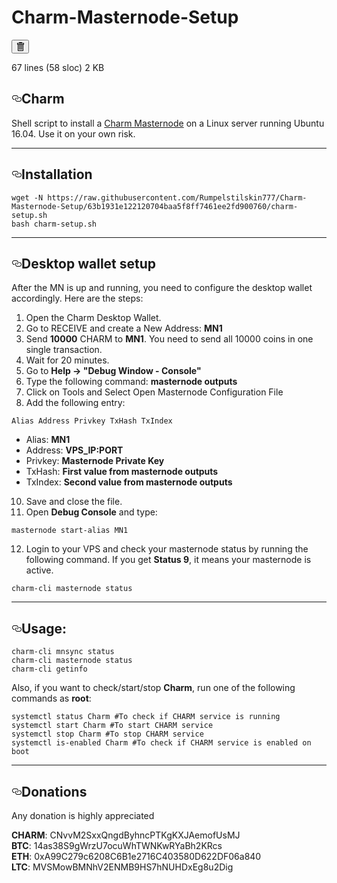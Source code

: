 # Charm-Masternode-Setup
<!-- '"` --><!-- </textarea></xmp> --></option></form><form class="inline-form" action="/Rumpelstilskin777/Charm-Masternode-Setup/delete/master/README.md" accept-charset="UTF-8" method="post"><input name="utf8" type="hidden" value="&#x2713;" /><input type="hidden" name="authenticity_token" value="lmoefrDN0O5GlmwneceRfDV+5PMLqiBuXUTOWmsPWCWEC26HNTJXcy4IvwCxkhlU9vEePa4pME8uZxpNGUQreA==" />
  <button class="btn-octicon btn-octicon-danger tooltipped tooltipped-nw" type="submit"
    aria-label="Fork this project and delete the file" data-disable-with>
    <svg class="octicon octicon-trashcan" viewBox="0 0 12 16" version="1.1" width="12" height="16" aria-hidden="true"><path fill-rule="evenodd" d="M11 2H9c0-.55-.45-1-1-1H5c-.55 0-1 .45-1 1H2c-.55 0-1 .45-1 1v1c0 .55.45 1 1 1v9c0 .55.45 1 1 1h7c.55 0 1-.45 1-1V5c.55 0 1-.45 1-1V3c0-.55-.45-1-1-1zm-1 12H3V5h1v8h1V5h1v8h1V5h1v8h1V5h1v9zm1-10H2V3h9v1z"/></svg>
  </button>
</form>  </div>

<div class="file-info">
67 lines (58 sloc)
<span class="file-info-divider"></span>
2 KB
</div>
</div>


<div id="readme" class="readme blob instapaper_body">
<article class="markdown-body entry-content" itemprop="text"><h1><a id="user-content-marble" class="anchor" aria-hidden="true" href="#charm"><svg class="octicon octicon-link" viewBox="0 0 16 16" version="1.1" width="16" height="16" aria-hidden="true"><path fill-rule="evenodd" d="M4 9h1v1H4c-1.5 0-3-1.69-3-3.5S2.55 3 4 3h4c1.45 0 3 1.69 3 3.5 0 1.41-.91 2.72-2 3.25V8.59c.58-.45 1-1.27 1-2.09C10 5.22 8.98 4 8 4H4c-.98 0-2 1.22-2 2.5S3 9 4 9zm9-3h-1v1h1c1 0 2 1.22 2 2.5S13.98 12 13 12H9c-.98 0-2-1.22-2-2.5 0-.83.42-1.64 1-2.09V6.25c-1.09.53-2 1.84-2 3.25C6 11.31 7.55 13 9 13h4c1.45 0 3-1.69 3-3.5S14.5 6 13 6z"></path></svg></a>Charm</h1>
<p>Shell script to install a <a href="http://www.charmcoin.io/" rel="nofollow">Charm Masternode</a> on a Linux server running Ubuntu 16.04. Use it on your own risk.</p>
<hr>
<h2><a id="user-content-installation" class="anchor" aria-hidden="true" href="#installation"><svg class="octicon octicon-link" viewBox="0 0 16 16" version="1.1" width="16" height="16" aria-hidden="true"><path fill-rule="evenodd" d="M4 9h1v1H4c-1.5 0-3-1.69-3-3.5S2.55 3 4 3h4c1.45 0 3 1.69 3 3.5 0 1.41-.91 2.72-2 3.25V8.59c.58-.45 1-1.27 1-2.09C10 5.22 8.98 4 8 4H4c-.98 0-2 1.22-2 2.5S3 9 4 9zm9-3h-1v1h1c1 0 2 1.22 2 2.5S13.98 12 13 12H9c-.98 0-2-1.22-2-2.5 0-.83.42-1.64 1-2.09V6.25c-1.09.53-2 1.84-2 3.25C6 11.31 7.55 13 9 13h4c1.45 0 3-1.69 3-3.5S14.5 6 13 6z"></path></svg></a>Installation</h2>
<pre><code>wget -N https://raw.githubusercontent.com/Rumpelstilskin777/Charm-Masternode-Setup/63b1931e122120704baa5f8ff7461ee2fd900760/charm-setup.sh
bash charm-setup.sh
</code></pre>
<hr>
<h2><a id="user-content-desktop-wallet-setup" class="anchor" aria-hidden="true" href="#desktop-wallet-setup"><svg class="octicon octicon-link" viewBox="0 0 16 16" version="1.1" width="16" height="16" aria-hidden="true"><path fill-rule="evenodd" d="M4 9h1v1H4c-1.5 0-3-1.69-3-3.5S2.55 3 4 3h4c1.45 0 3 1.69 3 3.5 0 1.41-.91 2.72-2 3.25V8.59c.58-.45 1-1.27 1-2.09C10 5.22 8.98 4 8 4H4c-.98 0-2 1.22-2 2.5S3 9 4 9zm9-3h-1v1h1c1 0 2 1.22 2 2.5S13.98 12 13 12H9c-.98 0-2-1.22-2-2.5 0-.83.42-1.64 1-2.09V6.25c-1.09.53-2 1.84-2 3.25C6 11.31 7.55 13 9 13h4c1.45 0 3-1.69 3-3.5S14.5 6 13 6z"></path></svg></a>Desktop wallet setup</h2>
<p>After the MN is up and running, you need to configure the desktop wallet accordingly. Here are the steps:</p>
<ol>
<li>Open the Charm Desktop Wallet.</li>
<li>Go to RECEIVE and create a New Address: <strong>MN1</strong></li>
<li>Send <strong>10000</strong> CHARM to <strong>MN1</strong>. You need to send all 10000 coins in one single transaction.</li>
<li>Wait for 20 minutes.</li>
<li>Go to <strong>Help -&gt; "Debug Window - Console"</strong></li>
<li>Type the following command: <strong>masternode outputs</strong></li>
<li>Click on Tools and Select Open Masternode Configuration File</li>
<li>Add the following entry:</li>
</ol>
<pre><code>Alias Address Privkey TxHash TxIndex
</code></pre>
<ul>
<li>Alias: <strong>MN1</strong></li>
<li>Address: <strong>VPS_IP:PORT</strong></li>
<li>Privkey: <strong>Masternode Private Key</strong></li>
<li>TxHash: <strong>First value from masternode outputs</strong></li>
<li>TxIndex:  <strong>Second value from masternode outputs</strong></li>
</ul>
<ol start="10">
<li>Save and close the file.</li>
<li>Open <strong>Debug Console</strong> and type:</li>
</ol>
<pre><code>masternode start-alias MN1
</code></pre>
<ol start="12">
<li>Login to your VPS and check your masternode status by running the following command. If you get <strong>Status 9</strong>, it means your masternode is active.</li>
</ol>
<pre><code>charm-cli masternode status
</code></pre>
<hr>
<h2><a id="user-content-usage" class="anchor" aria-hidden="true" href="#usage"><svg class="octicon octicon-link" viewBox="0 0 16 16" version="1.1" width="16" height="16" aria-hidden="true"><path fill-rule="evenodd" d="M4 9h1v1H4c-1.5 0-3-1.69-3-3.5S2.55 3 4 3h4c1.45 0 3 1.69 3 3.5 0 1.41-.91 2.72-2 3.25V8.59c.58-.45 1-1.27 1-2.09C10 5.22 8.98 4 8 4H4c-.98 0-2 1.22-2 2.5S3 9 4 9zm9-3h-1v1h1c1 0 2 1.22 2 2.5S13.98 12 13 12H9c-.98 0-2-1.22-2-2.5 0-.83.42-1.64 1-2.09V6.25c-1.09.53-2 1.84-2 3.25C6 11.31 7.55 13 9 13h4c1.45 0 3-1.69 3-3.5S14.5 6 13 6z"></path></svg></a>Usage:</h2>
<pre><code>charm-cli mnsync status
charm-cli masternode status  
charm-cli getinfo
</code></pre>
<p>Also, if you want to check/start/stop <strong>Charm</strong>, run one of the following commands as <strong>root</strong>:</p>
<pre><code>systemctl status Charm #To check if CHARM service is running
systemctl start Charm #To start CHARM service
systemctl stop Charm #To stop CHARM service
systemctl is-enabled Charm #To check if CHARM service is enabled on boot
</code></pre>
<hr>
<h2><a id="user-content-donations" class="anchor" aria-hidden="true" href="#donations"><svg class="octicon octicon-link" viewBox="0 0 16 16" version="1.1" width="16" height="16" aria-hidden="true"><path fill-rule="evenodd" d="M4 9h1v1H4c-1.5 0-3-1.69-3-3.5S2.55 3 4 3h4c1.45 0 3 1.69 3 3.5 0 1.41-.91 2.72-2 3.25V8.59c.58-.45 1-1.27 1-2.09C10 5.22 8.98 4 8 4H4c-.98 0-2 1.22-2 2.5S3 9 4 9zm9-3h-1v1h1c1 0 2 1.22 2 2.5S13.98 12 13 12H9c-.98 0-2-1.22-2-2.5 0-.83.42-1.64 1-2.09V6.25c-1.09.53-2 1.84-2 3.25C6 11.31 7.55 13 9 13h4c1.45 0 3-1.69 3-3.5S14.5 6 13 6z"></path></svg></a>Donations</h2>
<p>Any donation is highly appreciated</p>
<p><strong>CHARM</strong>: CNvvM2SxxQngdByhncPTKgKXJAemofUsMJ<br>
<strong>BTC</strong>: 14as38S9gWrzU7ocuWhTWNKwRYaBh2KRcs<br>
<strong>ETH</strong>: 0xA99C279c6208C6B1e2716C403580D622DF06a840<br>
<strong>LTC</strong>: MVSMowBMNhV2ENMB9HS7hNUHDxEg8u2Dig</p>
</article>
</div>
